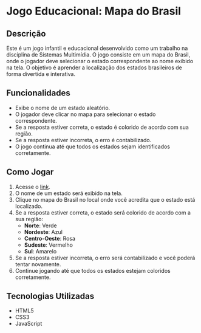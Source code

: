 # Jogo Educacional: Mapa do Brasil

## Descrição
Este é um jogo infantil e educacional desenvolvido como um trabalho na disciplina de Sistemas Multimídia. O jogo consiste em um mapa do Brasil, onde o jogador deve selecionar o estado correspondente ao nome exibido na tela. O objetivo é aprender a localização dos estados brasileiros de forma divertida e interativa.

## Funcionalidades
- Exibe o nome de um estado aleatório.
- O jogador deve clicar no mapa para selecionar o estado correspondente.
- Se a resposta estiver correta, o estado é colorido de acordo com sua região.
- Se a resposta estiver incorreta, o erro é contabilizado.
- O jogo continua até que todos os estados sejam identificados corretamente.

## Como Jogar
1. Acesse o [link](https://thiagoesadapti.github.io/jogo-geografia/).
2. O nome de um estado será exibido na tela.
3. Clique no mapa do Brasil no local onde você acredita que o estado está localizado.
4. Se a resposta estiver correta, o estado será colorido de acordo com a sua região:
   - **Norte**: Verde
   - **Nordeste**: Azul
   - **Centro-Oeste**: Rosa
   - **Sudeste**: Vermelho
   - **Sul**: Amarelo
5. Se a resposta estiver incorreta, o erro será contabilizado e você poderá tentar novamente.
6. Continue jogando até que todos os estados estejam coloridos corretamente.

## Tecnologias Utilizadas
- HTML5
- CSS3
- JavaScript
